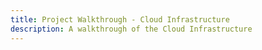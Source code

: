 ```yaml
---
title: Project Walkthrough - Cloud Infrastructure
description: A walkthrough of the Cloud Infrastructure
---
```



